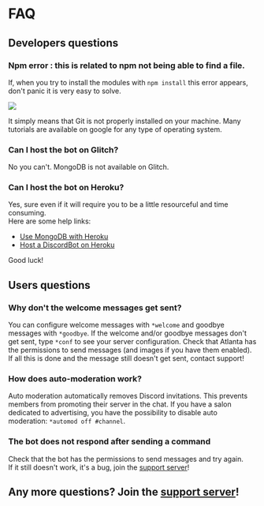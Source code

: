 # FAQ

## Developers questions

### Npm error : this is related to npm not being able to find a file.

If, when you try to install the modules with `npm install` this error appears, don't panic it is very easy to solve.  

![](https://i.goopics.net/ZYdZv.png)

It simply means that Git is not properly installed on your machine. Many tutorials are available on google for any type of operating system.

### Can I host the bot on Glitch?

No you can't. MongoDB is not available on Glitch.

### Can I host the bot on Heroku?

Yes, sure even if it will require you to be a little resourceful and time consuming.  
Here are some help links: 

*   [Use MongoDB with Heroku](https://scotch.io/tutorials/use-mongodb-with-a-node-application-on-heroku)
*   [Host a DiscordBot on Heroku](https://medium.com/@mason.spr/hosting-a-discord-js-bot-for-free-using-heroku-564c3da2d23f)

Good luck!

## Users questions

### Why don't the welcome messages get sent? 

You can configure welcome messages with `*welcome` and goodbye messages with `*goodbye`. 
If the welcome and/or goodbye messages don't get sent, type `*conf` to see your server configuration.
Check that Atlanta has the permissions to send messages (and images if you have them enabled). If all this is done and the message still doesn't get sent, contact support!

### How does auto-moderation work?

Auto moderation automatically removes Discord invitations. This prevents members from promoting their server in the chat.
If you have a salon dedicated to advertising, you have the possibility to disable auto moderation: `*automod off #channel`.

### The bot does not respond after sending a command

Check that the bot has the permissions to send messages and try again.  
If it still doesn't work, it's a bug, join the [support server](https://discord.atlanta-bot.fr)!  

## Any more questions? Join the [support server](https://discord.atlanta-bot.fr)!